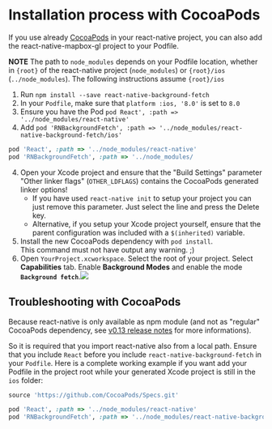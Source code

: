 # Installation process with CocoaPods

If you use already [CocoaPods](https://cocoapods.org/) in your react-native
project, you can also add the react-native-mapbox-gl project to your Podfile.

**NOTE** The path to `node_modules` depends on your Podfile location, whether in `{root}` of the react-native project (`node_modules`) or `{root}/ios` (`../node_modules`).  The following instructions assume `{root}/ios`

1. Run `npm install --save react-native-background-fetch`
2. In your `Podfile`, make sure that `platform :ios, '8.0'` is set to `8.0`
3. Ensure you have the Pod `pod React', :path => '../node_modules/react-native'`
3. Add `pod 'RNBackgroundFetch', :path => '../node_modules/react-native-background-fetch/ios'`
```Ruby
pod 'React', :path => '../node_modules/react-native'
pod 'RNBackgroundFetch', :path => '../node_modules/
```

4. Open your Xcode project and ensure that the "Build Settings" parameter
   "Other linker flags" (`OTHER_LDFLAGS`) contains the CocoaPods generated
   linker options!
   * If you have used `react-native init` to setup your project you can just
     remove this parameter. Just select the line and press the Delete key.
   * Alternative, if you setup your Xcode project yourself, ensure that the
     parent configuration was included with a `$(inherited)` variable.
5. Install the new CocoaPods dependency with `pod install`.  
   This command must not have output any warning. ;)
6. Open `YourProject.xcworkspace`.  Select the root of your project.  Select **Capabilities** tab.  Enable **Background Modes** and enable the mode **`Background fetch`**.![](https://dl.dropboxusercontent.com/u/2319755/react-native-background-fetch/INSTALL/step6.png?dl=1)

## Troubleshooting with CocoaPods

Because react-native is only available as npm module (and not as "regular"
CocoaPods dependency, see [v0.13 release notes](https://github.com/facebook/react-native/releases/tag/v0.13.0)
for more informations).

So it is required that you import react-native also from a local path.
Ensure that you include `React` before you include `react-native-background-fetch` in
your `Podfile`. Here is a complete working example if you want add your Podfile
in the project root while your generated Xcode project is still in the `ios`
folder:

```ruby
source 'https://github.com/CocoaPods/Specs.git'

pod 'React', :path => '../node_modules/react-native'
pod 'RNBackgroundFetch', :path => '../node_modules/react-native-background-fetch/ios'
```

